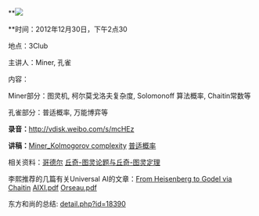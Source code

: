 **![](http://www.swarma.org/files/201210260320_20055834-1_b.jpg)  
  
  
  
  
**时间：2012年12月30日，下午2点30  
  
  
地点：3Club  
  
  
主讲人：Miner, 孔雀  
  
内容：

Miner部分：图灵机, 柯尔莫戈洛夫复杂度, Solomonoff 算法概率, Chaitin常数等  
  
孔雀部分：普适概率, 万能博弈等

**录音：**<http://vdisk.weibo.com/s/mcHEz>

**讲稿：**[Miner_Kolmogorov complexity](download.php?id=587) [普适概率](download.php?id=593)

相关资料：[哥德尔](download.php?id=588) [丘奇-图灵论题与丘奇-图灵定理](download.php?id=589)  

李熙推荐的几篇有关Universal AI的文章：[From Heisenberg to Godel via
Chaitin](download.php?id=590) [AIXI.pdf](download.php?id=591)
[Orseau.pdf](download.php?id=592)

东方和尚的总结: [detail.php?id=18390](detail.php?id=18390)

